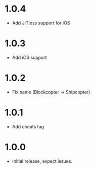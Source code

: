 # 1.0.4
- Add JITless support for iOS
# 1.0.3
- Add iOS support
# 1.0.2
- Fix name (Blockcopter -> Shipcopter)
# 1.0.1
- Add cheats tag
# 1.0.0
- Initial release, expect issues.
